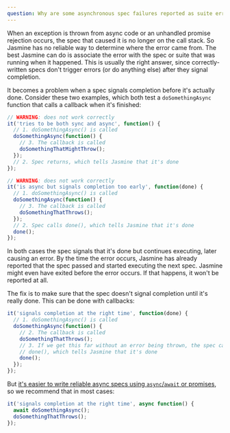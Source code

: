 ```yaml
---
question: Why are some asynchronous spec failures reported as suite errors or as failures of a different spec?
---
```


When an exception is thrown from async code or an unhandled promise rejection
occurs, the spec that caused it is no longer on the call stack. So Jasmine has
no reliable way to determine where the error came from. The best Jasmine can do
is associate the error with the spec or suite that was running when it happened.
This is usually the right answer, since correctly-written specs don't trigger
errors (or do anything else) after they signal completion.

It becomes a problem when a spec signals completion before it's actually done.
Consider these two examples, which both test a `doSomethingAsync` function that
calls a callback when it's finished:

```javascript
// WARNING: does not work correctly
it('tries to be both sync and async', function() {
  // 1. doSomethingAsync() is called 
  doSomethingAsync(function() {
    // 3. The callback is called
    doSomethingThatMightThrow();
  });
  // 2. Spec returns, which tells Jasmine that it's done
});

// WARNING: does not work correctly
it('is async but signals completion too early', function(done) {
  // 1. doSomethingAsync() is called 
  doSomethingAsync(function() {
    // 3. The callback is called
    doSomethingThatThrows();
  });
  // 2. Spec calls done(), which tells Jasmine that it's done
  done();
});
```

In both cases the spec signals that it's done but continues executing, later
causing an error. By the time the error occurs, Jasmine has already reported
that the spec passed and started executing the next spec. Jasmine might even
have exited before the error occurs. If that happens, it won't be
reported at all.

The fix is to make sure that the spec doesn't signal completion until it's
really done. This can be done with callbacks:

```javascript
it('signals completion at the right time', function(done) {
  // 1. doSomethingAsync() is called 
  doSomethingAsync(function() {
    // 2. The callback is called
    doSomethingThatThrows();
    // 3. If we get this far without an error being thrown, the spec calls
    // done(), which tells Jasmine that it's done
    done();
  });
});
```

But
[it's easier to write reliable async specs using `async`/`await` or promises](#which-async-style-should-i-use-and-why),
so we recommend that in most cases:

```javascript
it('signals completion at the right time', async function() {
  await doSomethingAsync();
  doSomethingThatThrows();
});
```
